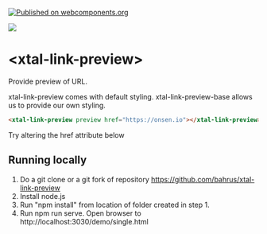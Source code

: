[![Published on webcomponents.org](https://img.shields.io/badge/webcomponents.org-published-blue.svg)](https://www.webcomponents.org/element/bahrus/xtal-link-preview)

<a href="https://nodei.co/npm/xtal-link-preview/"><img src="https://nodei.co/npm/xtal-link-preview.png"></a>

# \<xtal-link-preview\>

Provide preview of URL. 

xtal-link-preview comes with default styling.  xtal-link-preview-base allows us to provide our own styling.


```html
<xtal-link-preview preview href="https://onsen.io"></xtal-link-preview>
```

Try altering the href attribute below

<!--
```
<custom-element-demo>
  <template>
  <div>
    <script src="https://unpkg.com/@webcomponents/webcomponentsjs/webcomponents-loader.js"></script>
    <script type="module" src="https://cdn.jsdelivr.net/npm/xtal-link-preview@0.0.36/dist/xtal-link-preview.iife.js"></script>
    <h3>Basic xtal-link-preview demo</h3>
    <xtal-link-preview preview href="https://onsen.io"></xtal-link-preview>
  </div>
    </template>
</custom-element-demo>
```
-->




## Running locally

1.  Do a git clone or a git fork of repository https://github.com/bahrus/xtal-link-preview
2.  Install node.js
3.  Run "npm install" from location of folder created in step 1.
4.  Run npm run serve.  Open browser to http://localhost:3030/demo/single.html
